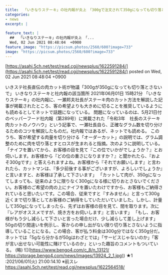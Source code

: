 ```yaml
---
title:  「いきなりステーキ」の社内報が炎上　「300gで注文されて350gになっても切り落とすな」　料金は350g分  ★４  
categories:
- news
excerpt: |
  
feature_text: |
  ##  「いきなりステーキ」の社内報が炎上　「...
  Wed, 02 Jun 2021 08:48:04  +0900
feature_image: "https://picsum.photos/2560/600?image=733"
image: "https://picsum.photos/2560/600?image=733"
---
```


[https://asahi.5ch.net/test/read.cgi/newsplus/1622591284/](https://asahi.5ch.net/test/read.cgi/newsplus/1622591284/)
posted on Wed, 02 Jun 2021 08:48:04  +0900

<!--more-->

いきステ社長直伝の肉カット術が物議「300gが350gになっても切り落とさないで」 いきなりステーキと社内報の該当箇所 2021年06月01日 15時21分 「いきなりステーキ」の社内報に、一瀬邦夫社長がステーキ肉のカット方法を解説した記事が掲載されたところ、客の希望よりも大きめに切ることを推奨しているようにも読めるとしてネットで話題になっている。 問題になっているのは、5月21日付のペッパーフード社内報（第289号）に掲載された「令和3年　社長のステーキ肉カットのノウハウ」という記事で、一瀬社長自ら、正確なグラム数を切り分けるためのコツを解説したものだ。社内報ではあるが、ネットでも読める。 このうち、客が希望する肉量を切り分ける「オーダーカット」の説明では、グラム調整のために肉を切り落とすとロスが生まれると指摘。次のように説明している。 「ナイフを置いてから、お客様の目を見て『この位でいかがでしょうか？』とお伺いします。お客様から『どの位の重さになりますか？』と聞かれたら、『およそ300gです』と答えられますよね。お客様から『それでお願いします』と言われたら、カットマンは、『多少前後する事がございますが、よろしいでしょうか』と言いますと、お客様は了承して下さいます」 「カットして肉が、350gになってしまっても、従来のように限りなく300gになる様に切りおとさないでください。お客様のご希望の肉の上にナイフを置いたわけですから、お客様もご納得されていると思いたいです。この場合、従来ですと『すみません』と言って300g近くまで切り落としてお客様のご納得をしていただいていました。しかし、計量して350gになってしまったら、先ずはお客様の目を見て、間を取ります。次に『レアがオススメですが、焼き方をお伺いします』と言います」 「もし、お客様がもう少し減らして下さいと言った場合だけ、少し減らして差し上げます」 50gの切り間違いを例示し、客からの申し出がない限り切り落とさないように指導していることになる。この場合、客が払う料金は300g分ではなく350g分だ。 ネットでは「5gなら分かるが50gはわざとでは」「サービスじゃないのか」「客が言い出せない可能性に賭けているのか」といった趣旨のコメントもついている。 (略) ![](https://www.bengo4.com/c_8/n_13121/ [https://storage.bengo4.com/news/images/13924_2_1.jpg)](https://storage.bengo4.com/news/images/13924_2_1.jpg)) ★1 :2021/06/01(火) 21:00:14.10 ※前スレ https://asahi.5ch.net/test/read.cgi/newsplus/1622564518/
